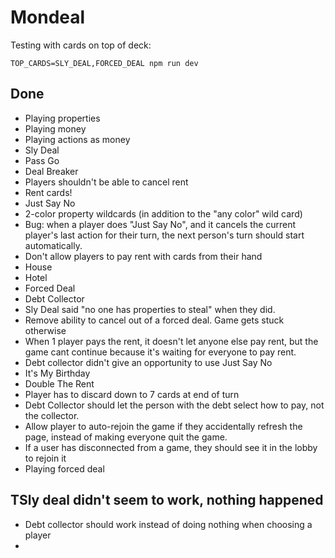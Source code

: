 # Mondeal

Testing with cards on top of deck:

```
TOP_CARDS=SLY_DEAL,FORCED_DEAL npm run dev
```

## Done

- Playing properties
- Playing money
- Playing actions as money
- Sly Deal
- Pass Go
- Deal Breaker
- Players shouldn't be able to cancel rent
- Rent cards!
- Just Say No
- 2-color property wildcards (in addition to the "any color" wild card)
- Bug: when a player does "Just Say No", and it cancels the current player's last action for their turn, the next person's turn should start automatically.
- Don't allow players to pay rent with cards from their hand
- House
- Hotel
- Forced Deal
- Debt Collector
- Sly Deal said "no one has properties to steal" when they did.
- Remove ability to cancel out of a forced deal. Game gets stuck otherwise
- When 1 player pays the rent, it doesn't let anyone else pay rent, but the game cant continue because it's waiting for everyone to pay rent.
- Debt collector didn't give an opportunity to use Just Say No
- It's My Birthday
- Double The Rent
- Player has to discard down to 7 cards at end of turn
- Debt Collector should let the person with the debt select how to pay, not the collector.
- Allow player to auto-rejoin the game if they accidentally refresh the page, instead of making everyone quit the game.
- If a user has disconnected from a game, they should see it in the lobby to rejoin it
- Playing forced deal

## TSly deal didn't seem to work, nothing happened

- Debt collector should work instead of doing nothing when choosing a player
-
